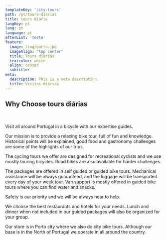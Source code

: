 ```yaml
---
templateKey: 'city-tours'
path: /pt/tours-diarias
title: tours diária
langKey: pt
lang: pt
language: pt
afterList: 'teste'
feature:
  image: /img/porto.jpg
  imageAlign: "top center"
  title: Tours diárias
  textcolor: white
  align: center
  subtitle: 
meta:
  description: This is a meta description.
  title: Visitas diárias
---
```


## Why Choose tours diárias
\
\
Visit all around Portugal in a bicycle with our expertise guides.

Our mission is to provide a relaxing bike tour, full of fun and knowledge. Historical points will be explained, good food and gastronomy challenges are some of the highlights of our trips.

The cycling tours we offer are designed for recreational cyclists and we use mostly touring bicycles. Road bikes are also available for harder challenges.

The packages are offered in self guided or guided bike tours. Mechanical assistance will be always guaranteed, and the luggage will be transported every day of your week tour. Van support is mostly offered in guided bike tours where you can find water and snacks.

Safety is our priority and we will be always near to help.

We choose the best restaurants and hotels for your needs. Lunch and dinner when not included in our guided packages will also be organized for your group.

Our store is in Porto city where we also do city bike tours. Although our base is in the North of Portugal we operate in all around the country.